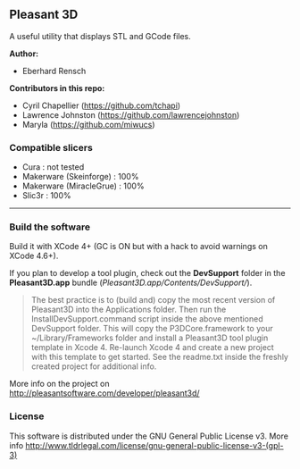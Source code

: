 Pleasant 3D
---

A useful utility that displays STL and GCode files.

**Author:**
  - Eberhard Rensch

**Contributors in this repo:** 
  - Cyril Chapellier (https://github.com/tchapi)
  - Lawrence Johnston (https://github.com/lawrencejohnston)
  - Maryla (https://github.com/miwucs)

### Compatible slicers ##

  * Cura : not tested
  * Makerware (Skeinforge) : 100%
  * Makerware (MiracleGrue) : 100%
  * Slic3r : 100%


 - - -

### Build the software ##

Build it with XCode 4+ (GC is ON but with a hack to avoid warnings on XCode 4.6+).

If you plan to develop a tool plugin, check out the **DevSupport** folder in the **Pleasant3D.app** bundle (_Pleasant3D.app/Contents/DevSupport/_). 

> The best practice is to (build and) copy the most recent version of Pleasant3D into the Applications folder. Then run the InstallDevSupport.command script inside the above mentioned DevSupport folder. This will copy the P3DCore.framework to your ~/Library/Frameworks folder and install a Pleasant3D tool plugin template in Xcode 4.
Re-launch Xcode 4 and create a new project with this template to get started. See the readme.txt inside the freshly created project for additional info.

More info on the project on http://pleasantsoftware.com/developer/pleasant3d/

### License ###

This software is distributed under the GNU General Public License v3. More info http://www.tldrlegal.com/license/gnu-general-public-license-v3-(gpl-3)

